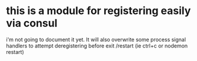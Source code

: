 # this is a module for registering easily via consul

i'm not going to document it yet. It will also overwrite some process signal handlers to attempt deregistering before exit /restart (ie ctrl+c or nodemon restart)

